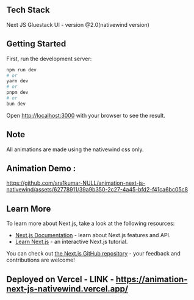 
## Tech Stack 

Next JS
Gluestack UI - version @2.0(nativewind version)

## Getting Started

First, run the development server:

```bash
npm run dev
# or
yarn dev
# or
pnpm dev
# or
bun dev
```

Open [http://localhost:3000](http://localhost:3000) with your browser to see the result.

## Note

All animations are made using the nativewind css only.

## Animation Demo :

https://github.com/sra1kumar-NULL/animation-next-js-nativewind/assets/62778911/39a9b350-2c27-4a45-bfd2-f41ca6bc05c8

## Learn More

To learn more about Next.js, take a look at the following resources:

- [Next.js Documentation](https://nextjs.org/docs) - learn about Next.js features and API.
- [Learn Next.js](https://nextjs.org/learn) - an interactive Next.js tutorial.

You can check out [the Next.js GitHub repository](https://github.com/vercel/next.js/) - your feedback and contributions are welcome!

## Deployed on Vercel - LINK - https://animation-next-js-nativewind.vercel.app/

